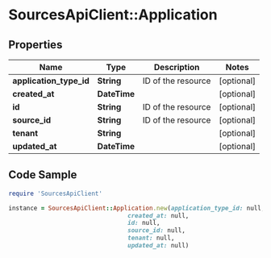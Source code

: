 # SourcesApiClient::Application

## Properties

Name | Type | Description | Notes
------------ | ------------- | ------------- | -------------
**application_type_id** | **String** | ID of the resource | [optional] 
**created_at** | **DateTime** |  | [optional] 
**id** | **String** | ID of the resource | [optional] 
**source_id** | **String** | ID of the resource | [optional] 
**tenant** | **String** |  | [optional] 
**updated_at** | **DateTime** |  | [optional] 

## Code Sample

```ruby
require 'SourcesApiClient'

instance = SourcesApiClient::Application.new(application_type_id: null,
                                 created_at: null,
                                 id: null,
                                 source_id: null,
                                 tenant: null,
                                 updated_at: null)
```


